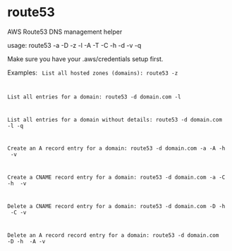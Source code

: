 # route53
AWS Route53 DNS management helper

usage: route53 -a -D -z -l -A -T -C -h -d -v -q

Make sure you have your .aws/credentials setup first.

Examples:
<code>
List all hosted zones (domains):
	route53 -z

List all entries for a domain:
	route53 -d domain.com -l

List all entries for a domain without details:
	route53 -d domain.com -l -q

Create an A record entry for a domain:
	route53 -d domain.com -a -A -h <hostname> -v <ip>

Create a CNAME record entry for a domain:
	route53 -d domain.com -a -C -h <hostname> -v <cname value>

Delete a CNAME record entry for a domain:
	route53 -d domain.com -D -h <hostname> -C -v <cname value>

Delete an A record record entry for a domain:
	route53 -d domain.com -D -h <hostname> -A -v <ip>

</code>